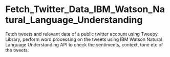 # Fetch_Twitter_Data_IBM_Watson_Natural_Language_Understanding
Fetch tweets and relevant data of a public twitter account using Tweepy Library, perform word processing on the tweets using IBM Watson Natural Language Understanding API to check the sentiments, context, tone etc of the tweets.
